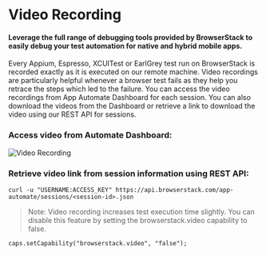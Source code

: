 # Video Recording


#### Leverage the full range of debugging tools provided by BrowserStack to easily debug your test automation for native and hybrid mobile apps.

Every Appium, Espresso, XCUITest or EarlGrey test run on BrowserStack is recorded exactly as it is executed on our remote machine. Video recordings are particularly helpful whenever a browser test fails as they help you retrace the steps which led to the failure. You can access the video recordings from App Automate Dashboard for each session. You can also download the videos from the Dashboard or retrieve a link to download the video using our REST API for sessions.

### Access video from Automate Dashboard:


![Video Recording](https://d3but80xmlhqzj.cloudfront.net/production/images/static/docs/app-automate/video-recording@2x.png "")







### Retrieve video link from session information using REST API:

```
curl -u "USERNAME:ACCESS_KEY" https://api.browserstack.com/app-automate/sessions/<session-id>.json
```


> Note: Video recording increases test execution time slightly. You can disable this feature by setting the browserstack.video capability to false.

```
caps.setCapability("browserstack.video", "false");
```

